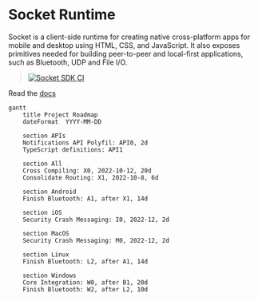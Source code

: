 # Socket Runtime

Socket is a client-side runtime for creating native cross-platform apps for
mobile and desktop using HTML, CSS, and JavaScript. It also exposes primitives
needed for building peer-to-peer and local-first applications, such as Bluetooth,
UDP and File I/O.

> [![Socket SDK CI](https://github.com/socketsupply/socket/actions/workflows/ci.yml/badge.svg?branch=master)](https://github.com/socketsupply/socket/actions/workflows/ci.yml)

Read the [docs](https://sockets.sh)

```mermaid
gantt
    title Project Roadmap
    dateFormat  YYYY-MM-DD

    section APIs
    Notifications API Polyfil: API0, 2d
    TypeScript definitions: API1

    section All
    Cross Compiling: X0, 2022-10-12, 20d
    Consolidate Routing: X1, 2022-10-8, 6d

    section Android
    Finish Bluetooth: A1, after X1, 14d

    section iOS
    Security Crash Messaging: I0, 2022-12, 2d

    section MacOS
    Security Crash Messaging: M0, 2022-12, 2d

    section Linux
    Finish Bluetooth: L2, after A1, 14d

    section Windows
    Core Integration: W0, after B1, 20d
    Finish Bluetooth: W2, after L2, 10d
```

